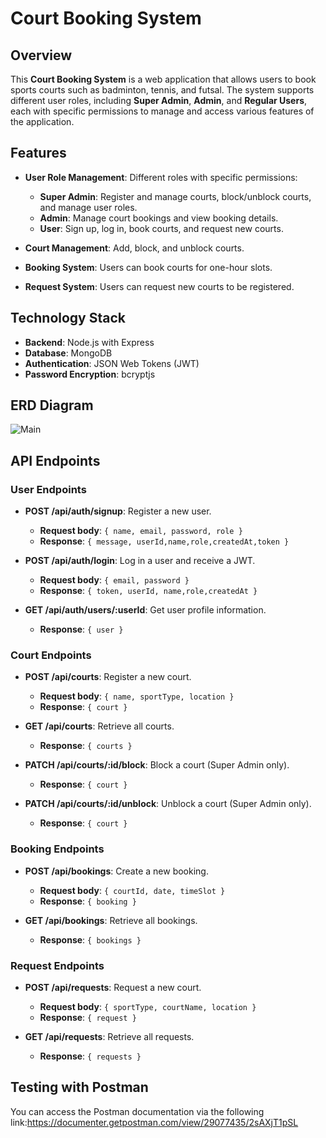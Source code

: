 # Court Booking System

## Overview

This **Court Booking System** is a web application that allows users to book sports courts such as badminton, tennis, and futsal. The system supports different user roles, including **Super Admin**, **Admin**, and **Regular Users**, each with specific permissions to manage and access various features of the application.

## Features

- **User Role Management**: Different roles with specific permissions:
  - **Super Admin**: Register and manage courts, block/unblock courts, and manage user roles.
  - **Admin**: Manage court bookings and view booking details.
  - **User**: Sign up, log in, book courts, and request new courts.

- **Court Management**: Add, block, and unblock courts.

- **Booking System**: Users can book courts for one-hour slots.

- **Request System**: Users can request new courts to be registered.

## Technology Stack

- **Backend**: Node.js with Express
- **Database**: MongoDB
- **Authentication**: JSON Web Tokens (JWT)
- **Password Encryption**: bcryptjs

## ERD Diagram

![Main](https://github.com/user-attachments/assets/676fd2d0-a3b5-4b62-897d-df7d765d395c)


## API Endpoints

### User Endpoints

- **POST /api/auth/signup**: Register a new user.
  - **Request body**: `{ name, email, password, role }`
  - **Response**: `{ message, userId,name,role,createdAt,token }`

- **POST /api/auth/login**: Log in a user and receive a JWT.
  - **Request body**: `{ email, password }`
  - **Response**: `{ token, userId, name,role,createdAt }`

- **GET /api/auth/users/:userId**: Get user profile information.
  - **Response**: `{ user }`


### Court Endpoints

- **POST /api/courts**: Register a new court.
  - **Request body**: `{ name, sportType, location }`
  - **Response**: `{ court }`

- **GET /api/courts**: Retrieve all courts.
  - **Response**: `{ courts }`

- **PATCH /api/courts/:id/block**: Block a court (Super Admin only).
  - **Response**: `{ court }`

- **PATCH /api/courts/:id/unblock**: Unblock a court (Super Admin only).
  - **Response**: `{ court }`

### Booking Endpoints

- **POST /api/bookings**: Create a new booking.
  - **Request body**: `{ courtId, date, timeSlot }`
  - **Response**: `{ booking }`

- **GET /api/bookings**: Retrieve all bookings.
  - **Response**: `{ bookings }`

### Request Endpoints

- **POST /api/requests**: Request a new court.
  - **Request body**: `{ sportType, courtName, location }`
  - **Response**: `{ request }`

- **GET /api/requests**: Retrieve all requests.
  - **Response**: `{ requests }`

## Testing with Postman
You can access the Postman documentation via the following link:https://documenter.getpostman.com/view/29077435/2sAXjT1pSL












